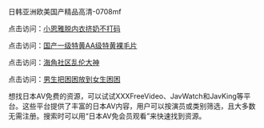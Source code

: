 日韩亚洲欧美国产精品高清-0708mf
					
点击访问：<a href="https://heiliaozj3tjd.pages.dev">小恩雅脱内衣挤奶不打码</a>

点击访问：<a href="https://heiliaoe8ajia.pages.dev">国产一级特黄AA级特黄裸毛片</a>

点击访问：<a href="https://heiliaoxqkkct.pages.dev">海角社区乱伦大神</a>

点击访问：<a href="https://heiliaoxwd5i8.pages.dev">男生把困困放到女生困困</a>

想找日本AV免费的资源，可以试试XXXFreeVideo、JavWatch和JavKing等平台。这些平台提供了丰富的日本AV内容，用户可以按演员或类别筛选，且大多数无需注册。搜索时可以用“日本AV免会员观看”来快速找到资源。

<span style="display:none;">[Canonical link](）</span>


